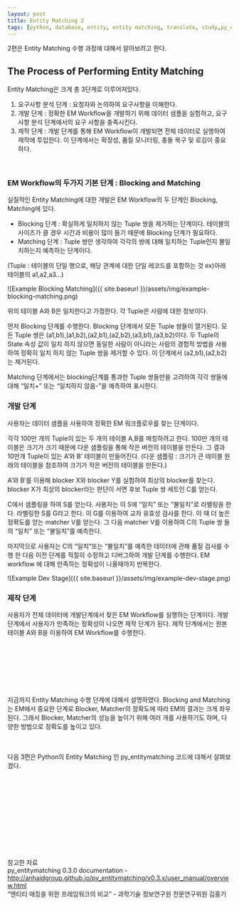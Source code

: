 ```yaml
---
layout: post
title: Entity Matching 2
tags: [python, database, entity, entity matching, translate, study,py_entitymatching]
---
```



2편은 Entity Matching 수행 과정에 대해서 알아보려고 한다. 


## The Process of Performing Entity Matching

Entity Matching은 크게 총 3단계로 이루어져있다.

1. 요구사항 분석 단계 : 요청자와 논의하여 요구사항을 이해한다. 
2. 개발 단계  : 정확한 EM Workflow을 개발하기 위해 데이터 샘플을 실험하고, 요구사항 분석 단계에서의 요구 사항을 충족시킨다.
3. 제작 단계  : 개발 단계를 통해 EM Workflow이 개발되면 전체 데이터로 실행하여 제작에 투입한다. 이 단계에서는 확장성, 품질 모니터링, 충돌 복구 및 로깅이 중요하다.
<br>

### EM Workflow의 두가지 기본 단계 : Blocking and Matching

실질적인 Entity Matching에 대한 개발은 EM Workflow의 두 단계인 Blocking, Matching에 있다. 
 * Blocking 단계 :  확실하게 일치하지 않는 Tuple 쌍을 제거하는 단계이다. 테이블의 사이즈가 클 경우 시간과 비용이 많이 들기 때문에 Blocking 단계가 필요하다. 
 * Matching 단계 : Tuple 쌍만 생각하여 각각의 쌍에 대해 일치하는 Tuple인지 불일치하는지 예측하는 단계이다. 

 (Tuple : 테이블의 단일 행으로, 해당 관계에 대한 단일 레코드를 포함하는 것 ex)아래 테이블의 a1,a2,a3...)


![Example Blocking Matching]({{ site.baseurl }}/assets/img/example-blocking-matching.png)

위의 테이블 A와 B은 일치한다고 가정한다. 각 Tuple은 사람에 대한 정보이다. 


먼저 Blocking 단계를 수행한다. Blocking 단계에서 모든 Tuple 쌍들이 열거된다. 모든 Tuple 쌍은 (a1,b1),(a1,b2),(a2,b1),(a2,b2),(a3,b1),(a3,b2)이다. 두 Tuple의 State 속성 값이 일치 하지 않으면 동일한 사람이 아니라는 사람의 경험적 방법을 사용하여 정확히 일치 하지 않는 Tuple 쌍을 제거할 수 있다. 이 단계에서 (a2,b1),(a2,b2)는 제거된다. 


Matching 단계에서는 blocking단계를 통과한 Tuple 쌍들만을 고려하여 각각 쌍들에 대해 “일치+” 또는 “일치하지 않음-”을 예측하여 표시한다. 


### 개발 단계

사용자는 데이터 샘플을 사용하여 정확한 EM 워크플로우를 찾는 단계이다. 

각각 100만 개의 Tuple이 있는 두 개의 테이블 A,B를 매칭하려고 한다. 100만 개의 테이블은 크기가 크기 때문에 다운 샘플링을 통해 작은 버전의 테이블을 만든다. 그 결과 10만개 Tuple이 있는 A’와 B’ 테이블이 만들어진다. (다운 샘플링 : 크기가 큰 테이블 원래의 테이블을 참조하여 크기가 작은 버전의 테이블을 만든다.)<br>

 A’와 B’를 이용해 blocker X와 blocker Y를 실험하여 최상의 blocker를 찾는다. blocker X가 최상의 blocker라는 판단이 서면 후보 Tuple 쌍 세트인 C를 얻는다. <br>

C에서 샘플링을 하여 S를 얻는다. 사용자는 이 S에 “일치” 또는 “불일치”로 라벨링을 한다.  라벨링한 S를 G라고 한다. 이 G를 이용하여 교차 유효성 검사를 한다. 이 때 더 높은 정확도를 얻는 matcher V를 얻는다. 그 다음  matcher V를 이용하여 C의 Tuple 쌍 들의 “일치” 또는 “불일치”를 예측한다. <br>

마지막으로 사용자는 C의 “일치”또는 “불일치”를 예측한 데이터에 관해 품질 검사를 수행 한 다음 이전 단계를 적절히 수정하고 디버그하여 개발 단계를 수행한다. EM workflow 에 대해 만족하는 정확성이 나올때까지 반복한다.
<br>

![Example Dev Stage]({{ site.baseurl }}/assets/img/example-dev-stage.png)


### 제작 단계 
사용자가 전체 데이터에 개발단계에서 찾은 EM Workflow를 실행하는 단계이다.
개발 단계에서 사용자가 만족하는 정확성이 나오면 제작 단계가 된다. 제작 단계에서는 원본 테이블 A와 B을 이용하여 EM Workflow를 수행한다. 


<br><br>
---
<br><br>
지금까지 Entity Matching 수행 단계에 대해서 설명하였다. 
Blocking and Matching는 EM에서 중요한 단계로 Blocker, Matcher의 정확도에 따라 EM의 결과는 크게 좌우된다.
그래서 Blocker, Matcher의 성능을 높이기 위해 여러 개를 사용하기도 하며, 다양한 방법으로 정확도를 높이고 있다. 

<br><br>
다음 3편은 Python의 Entity Matching 인 py_entitymatching 코드에 대해서 살펴보겠다.





<br><br>
<br><br><br><br>
---
참고한 자료 <br>
py_entitymatching 0.3.0 documentation - http://anhaidgroup.github.io/py_entitymatching/v0.3.x/user_manual/overview.html <br>
“엔티티 매칭을 위한 프레임워크의 비교” - 과학기술 정보연구원 전문연구위원 김홍기
